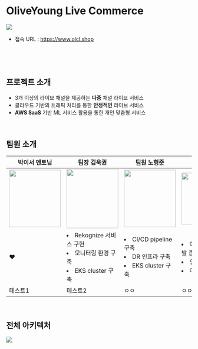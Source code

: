 # OliveYoung Live Commerce 

<img src="https://github.com/nhj7804/Oliveyoung-LiveStream/blob/main/images/Project-Logo.png">

- 접속 URL : https://www.olcl.shop

&nbsp;

&nbsp;

## 프로젝트 소개

- 3개 이상의 라이브 채널을 제공하는 **다중** 채널 라이브 서비스
- 클라우드 기반의 트래픽 처리를 통한 **안정적인** 라이브 서비스
- **AWS SaaS** 기반 ML 서비스 활용을 통한 개인 맞춤형 서비스

&nbsp;

## 팀원 소개

| 박이서 멘토님 | 팀장 김욱권 | 팀원 노형준 | 팀원 최예빈 | 팀원 최유정 | 팀원 송민기 |
|---|---|---|---|---|---|
| <img src="https://github.com/nhj7804/Oliveyoung-LiveStream/blob/main/images/iseo.png" width="140px" height="155px"> | <img src="https://github.com/nhj7804/Oliveyoung-LiveStream/blob/main/images/wookkwon.png" width="140px" height="160px"> | <img src="https://github.com/nhj7804/Oliveyoung-LiveStream/blob/main/images/NOH.png" width="140px" height="155px"> | <img src="https://github.com/nhj7804/Oliveyoung-LiveStream/blob/main/images/Yebin.png" width="140px" height="140px"> | <img src="https://github.com/nhj7804/Oliveyoung-LiveStream/blob/main/images/Youjeong.png" width="140px" height="130px"> | <img src="https://github.com/nhj7804/Oliveyoung-LiveStream/blob/main/images/minki.png" width="140px" height="120px"> |
| ❤️ | <li>Rekognize 서비스 구현</li><li>모니터링 환경 구축</li><li>EKS cluster 구축</li> |<li>CI/CD pipeline 구축</li><li>DR 인프라 구축</li><li>EKS cluster 구축</li>|<li>애플리케이션 개발 총괄</li><li>인프라 비용 산정</li><li>아키텍처 고도화</li>|<li>EKS cluster 구축</li><li>모니터링 환경, 대시보드 구축</li><li>Personalize 서비스 구현</li>|<li>IVS 서비스 구현</li><li>Lambda 자동화 서비스 구축</li><li>예산 및 알림 서비스 구현</li>|
| 테스트1 | 테스트2 | ㅇㅇ | ㅇㅇ | ㅇㅇ | ㅇㅇ |


&nbsp;

## 전체 아키텍처

<img src="https://github.com/nhj7804/Oliveyoung-LiveStream/blob/main/images/main-archi.png">
